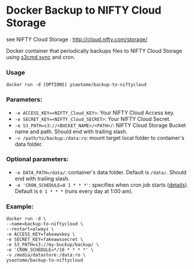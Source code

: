 Docker Backup to NIFTY Cloud Storage
===================

see NIFTY Cloud Storage : http://cloud.nifty.com/storage/

Docker container that periodically backups files to NIFTY Cloud Storage using [s3cmd sync](http://s3tools.org/s3cmd-sync) and cron.

### Usage

	docker run -d [OPTIONS] ysaotome/backup-to-niftycloud

### Parameters:

* `-e ACCESS_KEY=<NIFTY_Cloud_KEY>`: Your NIFTY Cloud Access key.
* `-e SECRET_KEY=<NIFTY_Cloud_SECRET>`: Your NIFTY Cloud Secret.
* `-e S3_PATH=s3://<BUCKET_NAME>/<PATH>/`: NIFTY Cloud Storage Bucket name and path. Should end with trailing slash. 
* `-v /path/to/backup:/data:ro`: mount target local folder to container's data folder.

### Optional parameters:

* `-e DATA_PATH=/data/`: container's data folder. Default is `/data/`. Should end with trailing slash.
* `-e 'CRON_SCHEDULE=0 1 * * *'`: specifies when cron job starts ([details](http://en.wikipedia.org/wiki/Cron)). Default is `0 1 * * *` (runs every day at 1:00 am). 

### Example:
    docker run -d \
    --name=backup-to-niftycloud \
    --restart=always \
    -e ACCESS_KEY=fakeawskey \
    -e SECRET_KEY=fakeawssecret \
    -e S3_PATH=s3://my-buckup/backup/ \
    -e 'CRON_SCHEDULE=*/10 * * * *' \
    -v /media/datastore:/data:ro \
    ysaotome/backup-to-niftycloud

